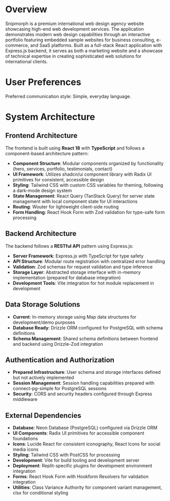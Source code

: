 # Overview

Snipmorph is a premium international web design agency website showcasing high-end web development services. The application demonstrates modern web design capabilities through an interactive portfolio featuring embedded sample websites for business consulting, e-commerce, and SaaS platforms. Built as a full-stack React application with Express.js backend, it serves as both a marketing website and a showcase of technical expertise in creating sophisticated web solutions for international clients.

# User Preferences

Preferred communication style: Simple, everyday language.

# System Architecture

## Frontend Architecture

The frontend is built using **React 18** with **TypeScript** and follows a component-based architecture pattern:

- **Component Structure**: Modular components organized by functionality (hero, services, portfolio, testimonials, contact)
- **UI Framework**: Utilizes shadcn/ui component library with Radix UI primitives for consistent, accessible design
- **Styling**: Tailwind CSS with custom CSS variables for theming, following a dark-mode design system
- **State Management**: React Query (TanStack Query) for server state management with local component state for UI interactions
- **Routing**: Wouter for lightweight client-side routing
- **Form Handling**: React Hook Form with Zod validation for type-safe form processing

## Backend Architecture

The backend follows a **RESTful API** pattern using Express.js:

- **Server Framework**: Express.js with TypeScript for type safety
- **API Structure**: Modular route registration with centralized error handling
- **Validation**: Zod schemas for request validation and type inference
- **Storage Layer**: Abstracted storage interface with in-memory implementation (prepared for database integration)
- **Development Tools**: Vite integration for hot module replacement in development

## Data Storage Solutions

- **Current**: In-memory storage using Map data structures for development/demo purposes
- **Database Ready**: Drizzle ORM configured for PostgreSQL with schema definitions
- **Schema Management**: Shared schema definitions between frontend and backend using Drizzle-Zod integration

## Authentication and Authorization

- **Prepared Infrastructure**: User schema and storage interfaces defined but not actively implemented
- **Session Management**: Session handling capabilities prepared with connect-pg-simple for PostgreSQL sessions
- **Security**: CORS and security headers configured through Express middleware

## External Dependencies

- **Database**: Neon Database (PostgreSQL) configured via Drizzle ORM
- **UI Components**: Radix UI primitives for accessible component foundations
- **Icons**: Lucide React for consistent iconography, React Icons for social media icons
- **Styling**: Tailwind CSS with PostCSS for processing
- **Development**: Vite for build tooling and development server
- **Deployment**: Replit-specific plugins for development environment integration
- **Forms**: React Hook Form with Hookform Resolvers for validation integration
- **Utilities**: Class Variance Authority for component variant management, clsx for conditional styling